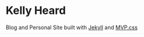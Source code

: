 # Kelly Heard

Blog and Personal Site built with [Jekyll](http://jekyllrb.com) and [MVP.css](https://github.com/andybrewer/mvp/)

